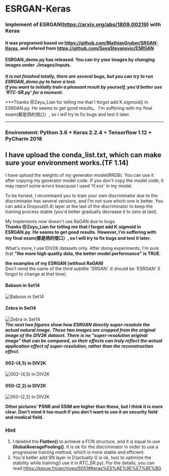 # ESRGAN-Keras
### Implement of ESRGAN(https://arxiv.org/abs/1809.00219) with Keras  
#### It was programed based on https://github.com/MathiasGruber/SRGAN-Keras, and refered from https://github.com/SavaStevanovic/ESRGAN 
#### ESRGAN_demo.py has released. You can try your images by changing images under ./images/inputs.

***It is not finished totally, there are several bugs, but you can try to run ESRGAN_demo.py to have a test.   
If you want to initially train a pleasant result by yourself, you'd better use 'RTC-SR.py' for a moment.***  

***Thanks @Zeyu_Lian for telling me that I forgot add K.sigmoid() in ESRGAN.py. He seems to get good results。
I'm suffering with my final exam(都是鸽的借口）, so I will try to fix bugs and test it later.  
***

### Environment: Python 3.6 + Keras 2.2.4 + Tensorflow 1.12 + PyCharm 2018
## I have upload the conda_list.txt, which can make sure your environment works.(TF 1.14)

I have upload the weights of my generator model(RRDB). You can use it after copying my generator model code. If you don't copy the model code, it may report some errors beacause I used 'tf.xxx' in my model.

To be honest, I recommand you to train your own discriminator due to the discriminator has several versions, and I'm not sure which one is better. You can add a Dropout(0.4) layer at the last of the discriminator to keep the training process stable (you'd better gradually decrease it to zero at last).

My Implements now doesn't use RaGAN due to bugs.  
**Thanks @Zeyu_Lian for telling me that I forgot add K.sigmoid in ESRGAN.py. He seems to get good results. However, I'm suffering with my final exam(都是鸽的借口）, so I will try to fix bugs and test it later.**  

What's more, I use DIV2K datasets only. After doing experiments, I'm sure that **"the more high quality data, the better model performance" is TRUE**.

**the examples of my ESRGAN (without RaGAN)**  
Don't mind the name of the third subtitle 'SRGAN'. It should be 'ESRGAN' (I forgot to change at that time).
#### Baboon in Set14
![Baboon in Set14](https://github.com/fenghansen/ESRGAN-Keras/blob/master/images/show/img_001_SRF_4_HR-Epoch99000.png)  
#### Zebra in Set14
![Zebra in Set14](https://github.com/fenghansen/ESRGAN-Keras/blob/master/images/show/img_014_SRF_4_HR-Epoch99000.png)  
***The next two figures show how ESRGAN directly super-resolute the actual natural image. These two images are cropped from the original image of the DIV2K dataset. There is no "super-resolution original image" that can be compared, so their effects can truly reflect the actual application effect of super-resolution, rather than the reconstruction effect.***
#### 002-(4,5) in DIV2K
![002-(4,5) in DIV2K](https://github.com/fenghansen/ESRGAN-Keras/blob/master/images/outputs/2-(4,5).png)  
#### 050-(2,2) in DIV2K
![050-(2,2) in DIV2K](https://github.com/fenghansen/ESRGAN-Keras/blob/master/images/outputs/50-(2,2).png)  


**Other pictures' PSNR and SSIM are higher than these, but I think it is more clear. Don't mind it too much if you don't want to use it on security field and medical field.**  
  
### Hint
1. I deleted the **Flatten()** to achieve a FCN structure, and it is equal to use **GlobalAveragePooling()**. It is ok for the discriminator in order to use a progressive training method, which is more stable and efficient.
2. You'd better add SN layer in D(actually G is ok, too) to optimize the stability while training(I use it in RTC_SR.py). For the details, you can read https://kexue.fm/archives/6051#Keras%E5%AE%9E%E7%8E%B0.  
